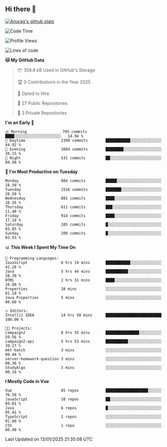 ## Hi there 👋

[![Anurag's github stats](https://github-readme-stats.vercel.app/api?username=Songwonseok)](https://github.com/anuraghazra/github-readme-stats)



<!--START_SECTION:waka-->
![Code Time](http://img.shields.io/badge/Code%20Time-3%2C244%20hrs%206%20mins-blue)

![Profile Views](http://img.shields.io/badge/Profile%20Views-0-blue)

![Lines of code](https://img.shields.io/badge/From%20Hello%20World%20I%27ve%20Written-34.8%20million%20lines%20of%20code-blue)

**🐱 My GitHub Data** 

> 📦 358.8 kB Used in GitHub's Storage 
 > 
> 🏆 0 Contributions in the Year 2025
 > 
> 💼 Opted to Hire
 > 
> 📜 27 Public Repositories 
 > 
> 🔑 3 Private Repositories 
 > 
**I'm an Early 🐤** 

```text
🌞 Morning                795 commits         ████░░░░░░░░░░░░░░░░░░░░░   14.94 % 
🌆 Daytime                2390 commits        ███████████░░░░░░░░░░░░░░   44.92 % 
🌃 Evening                1604 commits        ████████░░░░░░░░░░░░░░░░░   30.15 % 
🌙 Night                  531 commits         ██░░░░░░░░░░░░░░░░░░░░░░░   09.98 % 
```
📅 **I'm Most Productive on Tuesday** 

```text
Monday                   984 commits         █████░░░░░░░░░░░░░░░░░░░░   18.50 % 
Tuesday                  1516 commits        ███████░░░░░░░░░░░░░░░░░░   28.50 % 
Wednesday                881 commits         ████░░░░░░░░░░░░░░░░░░░░░   16.56 % 
Thursday                 611 commits         ███░░░░░░░░░░░░░░░░░░░░░░   11.48 % 
Friday                   914 commits         ████░░░░░░░░░░░░░░░░░░░░░   17.18 % 
Saturday                 205 commits         █░░░░░░░░░░░░░░░░░░░░░░░░   03.85 % 
Sunday                   209 commits         █░░░░░░░░░░░░░░░░░░░░░░░░   03.93 % 
```


📊 **This Week I Spent My Time On** 

```text
💬 Programming Languages: 
JavaScript               6 hrs 19 mins       ███████████░░░░░░░░░░░░░░   42.26 % 
Java                     5 hrs 44 mins       ██████████░░░░░░░░░░░░░░░   38.30 % 
HTML                     2 hrs 31 mins       ████░░░░░░░░░░░░░░░░░░░░░   16.88 % 
Properties               10 mins             ░░░░░░░░░░░░░░░░░░░░░░░░░   01.18 % 
Java Properties          5 mins              ░░░░░░░░░░░░░░░░░░░░░░░░░   00.60 % 

🔥 Editors: 
IntelliJ IDEA            14 hrs 58 mins      █████████████████████████   100.00 % 

🐱‍💻 Projects: 
campaign2                8 hrs 55 mins       ███████████████░░░░░░░░░░   59.56 % 
campaign2-api            5 hrs 53 mins       ██████████░░░░░░░░░░░░░░░   39.27 % 
mkt-batch                3 mins              ░░░░░░░░░░░░░░░░░░░░░░░░░   00.44 % 
server-homework-question 3 mins              ░░░░░░░░░░░░░░░░░░░░░░░░░   00.36 % 
StudyAlgo                3 mins              ░░░░░░░░░░░░░░░░░░░░░░░░░   00.34 % 
```

**I Mostly Code in Vue** 

```text
Vue                      85 repos            ███████████████████░░░░░░   76.58 % 
JavaScript               10 repos            ██░░░░░░░░░░░░░░░░░░░░░░░   09.01 % 
Java                     6 repos             █░░░░░░░░░░░░░░░░░░░░░░░░   05.41 % 
TypeScript               2 repos             ░░░░░░░░░░░░░░░░░░░░░░░░░   01.80 % 
CSS                      1 repo              ░░░░░░░░░░░░░░░░░░░░░░░░░   00.90 % 
```




 Last Updated on 13/01/2025 21:35:08 UTC
<!--END_SECTION:waka-->
